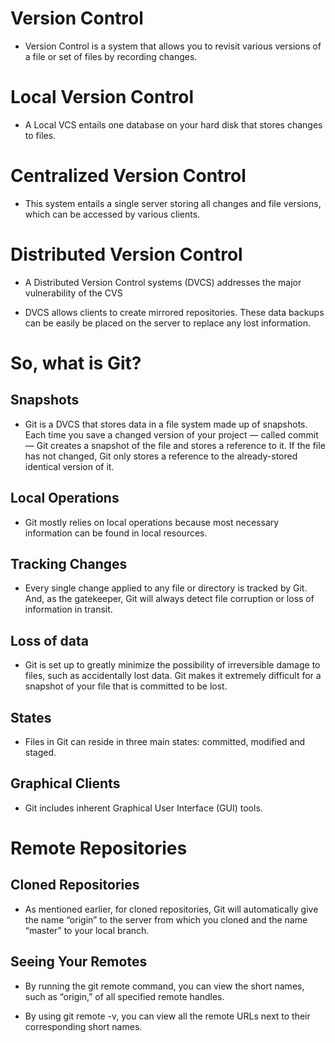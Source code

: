 # Version Control

- Version Control is a system that allows you to revisit various versions of a file or set of files by recording changes.

# Local Version Control

- A Local VCS entails one database on your hard disk that stores changes to files.

# Centralized Version Control

- This system entails a single server storing all changes and file versions, which can be accessed by various clients.

# Distributed Version Control

- A Distributed Version Control systems (DVCS) addresses the major vulnerability of the CVS

- DVCS allows clients to create mirrored repositories. These data backups can be easily be placed on the server to replace any lost information.

# So, what is Git?

## Snapshots 

- Git is a DVCS that stores data in a file system made up of snapshots. Each time you save a changed version of your project — called commit — Git creates a snapshot of the file and stores a reference to it. If the file has not changed, Git only stores a reference to the already-stored identical version of it.

## Local Operations

- Git mostly relies on local operations because most necessary information can be found in local resources.

## Tracking Changes

- Every single change applied to any file or directory is tracked by Git. And, as the gatekeeper, Git will always detect file corruption or loss of information in transit. 

## Loss of data

- Git is set up to greatly minimize the possibility of irreversible damage to files, such as accidentally lost data. Git makes it extremely difficult for a snapshot of your file that is committed to be lost.

## States

- Files in Git can reside in three main states: committed, modified and staged.

## Graphical Clients

- Git includes inherent Graphical User Interface (GUI) tools.

# Remote Repositories

## Cloned Repositories 

- As mentioned earlier, for cloned repositories, Git will automatically give the name “origin” to the server from which you cloned and the name “master” to your local branch.

## Seeing Your Remotes

- By running the git remote command, you can view the short names, such as “origin,” of all specified remote handles.

- By using git remote -v, you can view all the remote URLs next to their corresponding short names.
